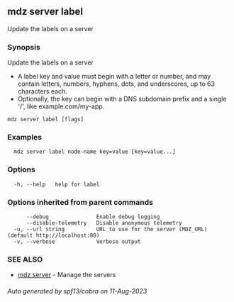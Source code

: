 ## mdz server label

Update the labels on a server

### Synopsis

Update the labels on a server

  *  A label key and value must begin with a letter or number, and may contain letters, numbers, hyphens, dots, and underscores, up to 63 characters each.
  *  Optionally, the key can begin with a DNS subdomain prefix and a single '/', like example.com/my-app.
	

```
mdz server label [flags]
```

### Examples

```
  mdz server label node-name key=value [key=value...]
```

### Options

```
  -h, --help   help for label
```

### Options inherited from parent commands

```
      --debug               Enable debug logging
      --disable-telemetry   Disable anonymous telemetry
  -u, --url string          URL to use for the server (MDZ_URL) (default http://localhost:80)
  -v, --verbose             Verbose output
```

### SEE ALSO

* [mdz server](mdz_server.md)	 - Manage the servers

###### Auto generated by spf13/cobra on 11-Aug-2023
